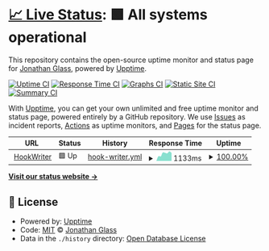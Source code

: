 # [📈 Live Status](https://demo.upptime.js.org): <!--live status--> **🟩 All systems operational**

This repository contains the open-source uptime monitor and status page for [Jonathan Glass](https://jonathanglass.cloud), powered by [Upptime](https://github.com/upptime/upptime).

[![Uptime CI](https://github.com/jonathanbglass/hrhookwriter/workflows/Uptime%20CI/badge.svg)](https://github.com/jonathanbglass/hrhookwriter/actions?query=workflow%3A%22Uptime+CI%22)
[![Response Time CI](https://github.com/jonathanbglass/hrhookwriter/workflows/Response%20Time%20CI/badge.svg)](https://github.com/jonathanbglass/hrhookwriter/actions?query=workflow%3A%22Response+Time+CI%22)
[![Graphs CI](https://github.com/jonathanbglass/hrhookwriter/workflows/Graphs%20CI/badge.svg)](https://github.com/jonathanbglass/hrhookwriter/actions?query=workflow%3A%22Graphs+CI%22)
[![Static Site CI](https://github.com/jonathanbglass/hrhookwriter/workflows/Static%20Site%20CI/badge.svg)](https://github.com/jonathanbglass/hrhookwriter/actions?query=workflow%3A%22Static+Site+CI%22)
[![Summary CI](https://github.com/jonathanbglass/hrhookwriter/workflows/Summary%20CI/badge.svg)](https://github.com/jonathanbglass/hrhookwriter/actions?query=workflow%3A%22Summary+CI%22)

With [Upptime](https://upptime.js.org), you can get your own unlimited and free uptime monitor and status page, powered entirely by a GitHub repository. We use [Issues](https://github.com/jonathanbglass/hrhookwriter/issues) as incident reports, [Actions](https://github.com/jonathanbglass/hrhookwriter/actions) as uptime monitors, and [Pages](https://demo.upptime.js.org) for the status page.

<!--start: status pages-->
<!-- This summary is generated by Upptime (https://github.com/upptime/upptime) -->
<!-- Do not edit this manually, your changes will be overwritten -->
<!-- prettier-ignore -->
| URL | Status | History | Response Time | Uptime |
| --- | ------ | ------- | ------------- | ------ |
| <img alt="" src="https://icons.duckduckgo.com/ip3/www.hrhookwriter.com.ico" height="13"> [HookWriter](https://www.hrhookwriter.com) | 🟩 Up | [hook-writer.yml](https://github.com/jonathanbglass/hrhookwriter/commits/HEAD/history/hook-writer.yml) | <details><summary><img alt="Response time graph" src="./graphs/hook-writer/response-time-week.png" height="20"> 1133ms</summary><br><a href="https://jonathanbglass.github.io/hrhookwriter/history/hook-writer"><img alt="Response time 1161" src="https://img.shields.io/endpoint?url=https%3A%2F%2Fraw.githubusercontent.com%2Fjonathanbglass%2Fhrhookwriter%2FHEAD%2Fapi%2Fhook-writer%2Fresponse-time.json"></a><br><a href="https://jonathanbglass.github.io/hrhookwriter/history/hook-writer"><img alt="24-hour response time 1252" src="https://img.shields.io/endpoint?url=https%3A%2F%2Fraw.githubusercontent.com%2Fjonathanbglass%2Fhrhookwriter%2FHEAD%2Fapi%2Fhook-writer%2Fresponse-time-day.json"></a><br><a href="https://jonathanbglass.github.io/hrhookwriter/history/hook-writer"><img alt="7-day response time 1133" src="https://img.shields.io/endpoint?url=https%3A%2F%2Fraw.githubusercontent.com%2Fjonathanbglass%2Fhrhookwriter%2FHEAD%2Fapi%2Fhook-writer%2Fresponse-time-week.json"></a><br><a href="https://jonathanbglass.github.io/hrhookwriter/history/hook-writer"><img alt="30-day response time 1161" src="https://img.shields.io/endpoint?url=https%3A%2F%2Fraw.githubusercontent.com%2Fjonathanbglass%2Fhrhookwriter%2FHEAD%2Fapi%2Fhook-writer%2Fresponse-time-month.json"></a><br><a href="https://jonathanbglass.github.io/hrhookwriter/history/hook-writer"><img alt="1-year response time 1161" src="https://img.shields.io/endpoint?url=https%3A%2F%2Fraw.githubusercontent.com%2Fjonathanbglass%2Fhrhookwriter%2FHEAD%2Fapi%2Fhook-writer%2Fresponse-time-year.json"></a></details> | <details><summary><a href="https://jonathanbglass.github.io/hrhookwriter/history/hook-writer">100.00%</a></summary><a href="https://jonathanbglass.github.io/hrhookwriter/history/hook-writer"><img alt="All-time uptime 100.00%" src="https://img.shields.io/endpoint?url=https%3A%2F%2Fraw.githubusercontent.com%2Fjonathanbglass%2Fhrhookwriter%2FHEAD%2Fapi%2Fhook-writer%2Fuptime.json"></a><br><a href="https://jonathanbglass.github.io/hrhookwriter/history/hook-writer"><img alt="24-hour uptime 100.00%" src="https://img.shields.io/endpoint?url=https%3A%2F%2Fraw.githubusercontent.com%2Fjonathanbglass%2Fhrhookwriter%2FHEAD%2Fapi%2Fhook-writer%2Fuptime-day.json"></a><br><a href="https://jonathanbglass.github.io/hrhookwriter/history/hook-writer"><img alt="7-day uptime 100.00%" src="https://img.shields.io/endpoint?url=https%3A%2F%2Fraw.githubusercontent.com%2Fjonathanbglass%2Fhrhookwriter%2FHEAD%2Fapi%2Fhook-writer%2Fuptime-week.json"></a><br><a href="https://jonathanbglass.github.io/hrhookwriter/history/hook-writer"><img alt="30-day uptime 100.00%" src="https://img.shields.io/endpoint?url=https%3A%2F%2Fraw.githubusercontent.com%2Fjonathanbglass%2Fhrhookwriter%2FHEAD%2Fapi%2Fhook-writer%2Fuptime-month.json"></a><br><a href="https://jonathanbglass.github.io/hrhookwriter/history/hook-writer"><img alt="1-year uptime 100.00%" src="https://img.shields.io/endpoint?url=https%3A%2F%2Fraw.githubusercontent.com%2Fjonathanbglass%2Fhrhookwriter%2FHEAD%2Fapi%2Fhook-writer%2Fuptime-year.json"></a></details>

<!--end: status pages-->

[**Visit our status website →**](https://demo.upptime.js.org)

## 📄 License

- Powered by: [Upptime](https://github.com/upptime/upptime)
- Code: [MIT](./LICENSE) © [Jonathan Glass](https://jonathanglass.cloud)
- Data in the `./history` directory: [Open Database License](https://opendatacommons.org/licenses/odbl/1-0/)
